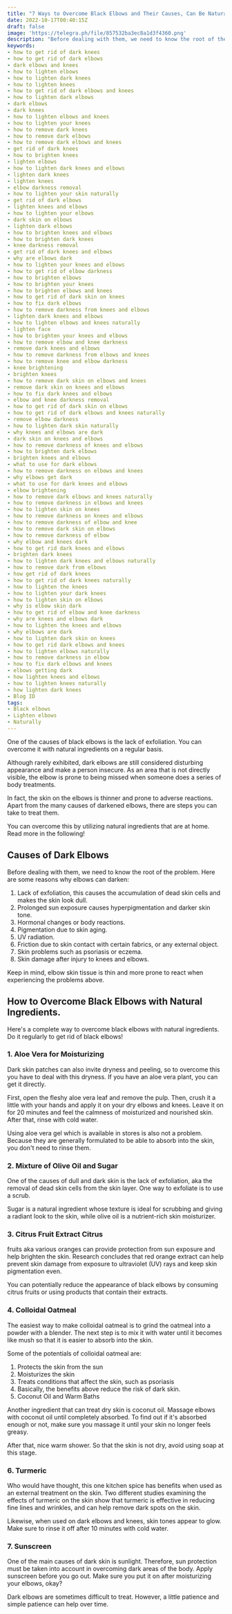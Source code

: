 ```yaml
---
title: "7 Ways to Overcome Black Elbows and Their Causes, Can Be Naturally"
date: 2022-10-17T00:40:15Z
draft: false
image: 'https://telegra.ph/file/857532ba3ec8a1d3f4360.png'
description: "Before dealing with them, we need to know the root of the problem. Here are some reasons why elbows can darken: 1. Lack of exfoliation, this causes the accumulation of dead skin cells and makes the skin look dull, 2. Prolonged sun exposure causes hyperpigmentation and darker skin tone, 3. Hormonal changes or body reactions, 4. Pigmentation due to skin aging, 5. UV radiation, 6. Friction due to skin contact with certain fabrics, or any external object, 7. Skin problems such as psoriasis or eczema, 8. Skin damage after injury to knees and elbows."
keywords:
- how to get rid of dark knees
- how to get rid of dark elbows
- dark elbows and knees
- how to lighten elbows
- how to lighten dark knees
- how to lighten knees
- how to get rid of dark elbows and knees
- how to lighten dark elbows
- dark elbows
- dark knees
- how to lighten elbows and knees
- how to lighten your knees
- how to remove dark knees
- how to remove dark elbows
- how to remove dark elbows and knees
- get rid of dark knees
- how to brighten knees
- lighten elbows
- how to lighten dark knees and elbows
- lighten dark knees
- lighten knees
- elbow darkness removal
- how to lighten your skin naturally
- get rid of dark elbows
- lighten knees and elbows
- how to lighten your elbows
- dark skin on elbows
- lighten dark elbows
- how to brighten knees and elbows
- how to brighten dark knees
- knee darkness removal
- get rid of dark knees and elbows
- why are elbows dark
- how to lighten your knees and elbows
- how to get rid of elbow darkness
- how to brighten elbows
- how to brighten your knees
- how to brighten elbows and knees
- how to get rid of dark skin on knees
- how to fix dark elbows
- how to remove darkness from knees and elbows
- lighten dark knees and elbows
- how to lighten elbows and knees naturally
- lighten face
- how to brighten your knees and elbows
- how to remove elbow and knee darkness
- remove dark knees and elbows
- how to remove darkness from elbows and knees
- how to remove knee and elbow darkness
- knee brightening
- brighten knees
- how to remove dark skin on elbows and knees
- remove dark skin on knees and elbows
- how to fix dark knees and elbows
- elbow and knee darkness removal
- how to get rid of dark skin on elbows
- how to get rid of dark elbows and knees naturally
- remove elbow darkness
- how to lighten dark skin naturally
- why knees and elbows are dark
- dark skin on knees and elbows
- how to remove darkness of knees and elbows
- how to brighten dark elbows
- brighten knees and elbows
- what to use for dark elbows
- how to remove darkness on elbows and knees
- why elbows get dark
- what to use for dark knees and elbows
- elbow brightening
- how to remove dark elbows and knees naturally
- how to remove darkness in elbows and knees
- how to lighten skin on knees
- how to remove darkness on knees and elbows
- how to remove darkness of elbow and knee
- how to remove dark skin on elbows
- how to remove darkness of elbow
- why elbow and knees dark
- how to get rid dark knees and elbows
- brighten dark knees
- how to lighten dark knees and elbows naturally
- how to remove dark from elbows
- how get rid of dark knees
- how to get rid of dark knees naturally
- how to lighten the knees
- how to lighten your dark knees
- how to lighten skin on elbows
- why is elbow skin dark
- how to get rid of elbow and knee darkness
- why are knees and elbows dark
- how to lighten the knees and elbows
- why elbows are dark
- how to lighten dark skin on knees
- how to get rid dark elbows and knees
- how to lighten elbows naturally
- how to remove darkness in elbow
- how to fix dark elbows and knees
- elbows getting dark
- how lighten knees and elbows
- how to lighten knees naturally
- how lighten dark knees
- Blog ID
tags:
- Black elbows
- Lighten elbows
- Naturally
---
```


One of the causes of black elbows is the lack of exfoliation. You can overcome it with natural ingredients on a regular basis.

Although rarely exhibited, dark elbows are still considered disturbing appearance and make a person insecure. As an area that is not directly visible, the elbow is prone to being missed when someone does a series of body treatments.

In fact, the skin on the elbows is thinner and prone to adverse reactions. Apart from the many causes of darkened elbows, there are steps you can take to treat them.

You can overcome this by utilizing natural ingredients that are at home. Read more in the following!

## Causes of Dark Elbows

Before dealing with them, we need to know the root of the problem. Here are some reasons why elbows can darken:

1. Lack of exfoliation, this causes the accumulation of dead skin cells and makes the skin look dull.
2. Prolonged sun exposure causes hyperpigmentation and darker skin tone.
3. Hormonal changes or body reactions.
4. Pigmentation due to skin aging.
5. UV radiation.
6. Friction due to skin contact with certain fabrics, or any external object.
7. Skin problems such as psoriasis or eczema.
8. Skin damage after injury to knees and elbows.

Keep in mind, elbow skin tissue is thin and more prone to react when experiencing the problems above.

## How to Overcome Black Elbows with Natural Ingredients.

Here's a complete way to overcome black elbows with natural ingredients. Do it regularly to get rid of black elbows!

### 1. Aloe Vera for Moisturizing

Dark skin patches can also invite dryness and peeling, so to overcome this you have to deal with this dryness. If you have an aloe vera plant, you can get it directly.

First, open the fleshy aloe vera leaf and remove the pulp. Then, crush it a little with your hands and apply it on your dry elbows and knees. Leave it on for 20 minutes and feel the calmness of moisturized and nourished skin. After that, rinse with cold water.

Using aloe vera gel which is available in stores is also not a problem. Because they are generally formulated to be able to absorb into the skin, you don't need to rinse them.

### 2. Mixture of Olive Oil and Sugar

One of the causes of dull and dark skin is the lack of exfoliation, aka the removal of dead skin cells from the skin layer. One way to exfoliate is to use a scrub.

Sugar is a natural ingredient whose texture is ideal for scrubbing and giving a radiant look to the skin, while olive oil is a nutrient-rich skin moisturizer.

### 3. Citrus Fruit Extract Citrus

fruits aka various oranges can provide protection from sun exposure and help brighten the skin. Research concludes that red orange extract can help prevent skin damage from exposure to ultraviolet (UV) rays and keep skin pigmentation even.

You can potentially reduce the appearance of black elbows by consuming citrus fruits or using products that contain their extracts.

### 4. Colloidal Oatmeal

The easiest way to make colloidal oatmeal is to grind the oatmeal into a powder with a blender. The next step is to mix it with water until it becomes like mush so that it is easier to absorb into the skin.

Some of the potentials of colloidal oatmeal are:

1. Protects the skin from the sun
2. Moisturizes the skin
3. Treats conditions that affect the skin, such as psoriasis
4. Basically, the benefits above reduce the risk of dark skin.
5. Coconut Oil and Warm Baths

Another ingredient that can treat dry skin is coconut oil. Massage elbows with coconut oil until completely absorbed. To find out if it's absorbed enough or not, make sure you massage it until your skin no longer feels greasy.

After that, nice warm shower. So that the skin is not dry, avoid using soap at this stage.

### 6. Turmeric

Who would have thought, this one kitchen spice has benefits when used as an external treatment on the skin. Two different studies examining the effects of turmeric on the skin show that turmeric is effective in reducing fine lines and wrinkles, and can help remove dark spots on the skin.

Likewise, when used on dark elbows and knees, skin tones appear to glow. Make sure to rinse it off after 10 minutes with cold water.

### 7. Sunscreen

One of the main causes of dark skin is sunlight. Therefore, sun protection must be taken into account in overcoming dark areas of the body. Apply sunscreen before you go out. Make sure you put it on after moisturizing your elbows, okay?

Dark elbows are sometimes difficult to treat. However, a little patience and simple patience can help over time.